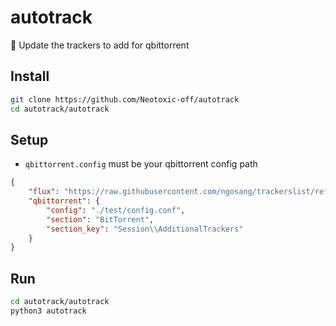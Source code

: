 # autotrack
📂 Update the trackers to add for qbittorrent

## Install
```BASH
git clone https://github.com/Neotoxic-off/autotrack
cd autotrack/autotrack
```

## Setup
- `qbittorrent.config` must be your qbittorrent config path

```JSON
{
    "flux": "https://raw.githubusercontent.com/ngosang/trackerslist/refs/heads/master/trackers_all.txt",
    "qbittorrent": {
        "config": "./test/config.conf",
        "section": "BitTorrent",
        "section_key": "Session\\AdditionalTrackers"
    }
}
```

## Run
```BASH
cd autotrack/autotrack
python3 autotrack
```
